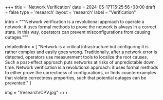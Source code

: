 +++
title = 'Network Verification'
date = 2024-05-17T15:25:56+08:00
draft = false
type = 'research'
layout = 'research'
label = "Verification"

intro = """Network verification is a revolutional approach to operate a network: it uses formal methods to prove the network is always in a correct state. In this way, operators can prevent misconfigurations from causing outages."""

detailedIntro = [
  "Network is a critical infrastructure but configuring it is rather complex and easily goes wrong. Traditionally, after a network error is detected, operators use measurement tools to localize the root causes. Such a post-effect approach puts networks at risks of unpredictable down time. Network verification is a revolutional approach: it uses formal methods to either prove the correctness of configurations, or finds counterexamples that violate correctness properties, such that potential outages can be prevented."
]

img = "/research/CPV.jpg"
+++
